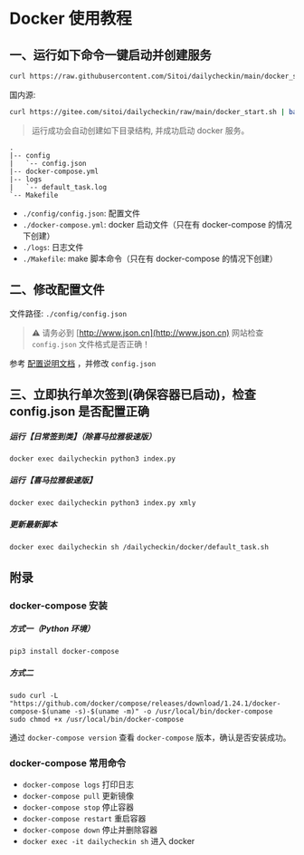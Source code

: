 # Docker 使用教程

## 一、运行如下命令一键启动并创建服务

```bash
curl https://raw.githubusercontent.com/Sitoi/dailycheckin/main/docker_start.sh | bash
```

国内源:

```bash
curl https://gitee.com/sitoi/dailycheckin/raw/main/docker_start.sh | bash
```

> 运行成功会自动创建如下目录结构, 并成功启动 docker 服务。

```text
.
|-- config
|   `-- config.json
|-- docker-compose.yml
|-- logs
|   `-- default_task.log
`-- Makefile
```

- `./config/config.json`: 配置文件
- `./docker-compose.yml`: docker 启动文件（只在有 docker-compose 的情况下创建）
- `./logs`: 日志文件
- `./Makefile`: make 脚本命令（只在有 docker-compose 的情况下创建）

## 二、修改配置文件

文件路径: `./config/config.json`

> ⚠️ ️请务必到 [http://www.json.cn](http://www.json.cn) 网站检查 `config.json` 文件格式是否正确！

参考 [配置说明文档](https://sitoi.github.io/dailycheckin/settings/) ，并修改 `config.json`

## 三、立即执行单次签到(确保容器已启动)，检查 config.json 是否配置正确

##### 运行【日常签到类】（除喜马拉雅极速版）

```bash
docker exec dailycheckin python3 index.py
```

##### 运行【喜马拉雅极速版】

```bash
docker exec dailycheckin python3 index.py xmly
```


##### 更新最新脚本

```bash
docker exec dailycheckin sh /dailycheckin/docker/default_task.sh
```

## 附录

### docker-compose 安装

##### 方式一（Python 环境）

```bash
pip3 install docker-compose
```

##### 方式二

```
sudo curl -L "https://github.com/docker/compose/releases/download/1.24.1/docker-compose-$(uname -s)-$(uname -m)" -o /usr/local/bin/docker-compose
sudo chmod +x /usr/local/bin/docker-compose
```

通过 `docker-compose version` 查看 `docker-compose` 版本，确认是否安装成功。

### docker-compose 常用命令

- `docker-compose logs` 打印日志
- `docker-compose pull` 更新镜像
- `docker-compose stop` 停止容器
- `docker-compose restart` 重启容器
- `docker-compose down` 停止并删除容器
- `docker exec -it dailycheckin sh` 进入 docker
